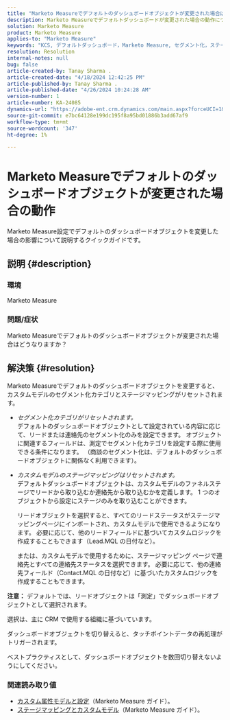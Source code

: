 ```yaml
---
title: "Marketo Measureでデフォルトのダッシュボードオブジェクトが変更された場合はどうなる"
description: Marketo Measureでデフォルトダッシュボードが変更された場合の動作について説明します。
solution: Marketo Measure
product: Marketo Measure
applies-to: "Marketo Measure"
keywords: "KCS, デフォルトダッシュボード，Marketo Measure, セグメント化，ステージマッピング"
resolution: Resolution
internal-notes: null
bug: false
article-created-by: Tanay Sharma .
article-created-date: "4/18/2024 12:42:25 PM"
article-published-by: Tanay Sharma .
article-published-date: "4/26/2024 10:24:28 AM"
version-number: 1
article-number: KA-24085
dynamics-url: "https://adobe-ent.crm.dynamics.com/main.aspx?forceUCI=1&pagetype=entityrecord&etn=knowledgearticle&id=2dc28018-81fd-ee11-a1fe-6045bd03c412"
source-git-commit: e7bc64128e199dc195f8a95bd01886b3add67af9
workflow-type: tm+mt
source-wordcount: '347'
ht-degree: 1%

---
```


# Marketo Measureでデフォルトのダッシュボードオブジェクトが変更された場合の動作


Marketo Measure設定でデフォルトのダッシュボードオブジェクトを変更した場合の影響について説明するクイックガイドです。

## 説明 {#description}


### 環境

Marketo Measure

### 問題/症状

Marketo Measureでデフォルトのダッシュボードオブジェクトが変更された場合はどうなりますか？


## 解決策 {#resolution}


Marketo Measureでデフォルトのダッシュボードオブジェクトを変更すると、カスタムモデルのセグメント化カテゴリとステージマッピングがリセットされます。

- *セグメント化カテゴリがリセットされます。*\
  デフォルトのダッシュボードオブジェクトとして設定されている内容に応じて、リードまたは連絡先のセグメント化のみを設定できます。 オブジェクトに関連するフィールドは、測定でセグメント化カテゴリを設定する際に使用できる条件になります。 （商談のセグメント化は、デフォルトのダッシュボードオブジェクトに関係なく利用できます）。
- *カスタムモデルのステージマッピングはリセットされます。*\
  デフォルトダッシュボードオブジェクトは、カスタムモデルのファネルステージでリードから取り込むか連絡先から取り込むかを定義します。 1 つのオブジェクトから設定にステージのみを取り込むことができます。

  リードオブジェクトを選択すると、すべてのリードステータスがステージマッピングページにインポートされ、カスタムモデルで使用できるようになります。 必要に応じて、他のリードフィールドに基づいてカスタムロジックを作成することもできます（Lead.MQL の日付など）。

  または、カスタムモデルで使用するために、ステージマッピング ページで連絡先とすべての連絡先ステータスを選択できます。 必要に応じて、他の連絡先フィールド（Contact.MQL の日付など）に基づいたカスタムロジックを作成することもできます。


<b>注意：</b>
デフォルトでは、リードオブジェクトは「測定」でダッシュボードオブジェクトとして選択されます。

選択は、主に CRM で使用する組織に基づいています。

ダッシュボードオブジェクトを切り替えると、タッチポイントデータの再処理がトリガーされます。

ベストプラクティスとして、ダッシュボードオブジェクトを数回切り替えないようにしてください。

### <b>関連読み取り値</b>

- [カスタム属性モデルと設定](https://experienceleague.adobe.com/en/docs/marketo-measure/using/advanced-marketo-measure-features/custom-attribution-models/custom-attribution-model-and-setup)（Marketo Measure ガイド）。
- [ステージマッピングとカスタムモデル](https://experienceleague.adobe.com/en/docs/marketo-measure/using/advanced-marketo-measure-features/custom-attribution-models/custom-attribution-model-and-setup#the-difference-between-funnel-stages-and-custom-model-stages)（Marketo Measure ガイド）。

